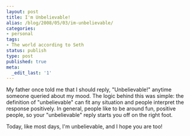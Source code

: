 ```yaml
---
layout: post
title: I'm Unbelievable!
alias: /blog/2008/05/03/im-unbelievable/
categories:
- personal
tags:
- The world according to Seth
status: publish
type: post
published: true
meta:
  _edit_last: '1'
---
```

My father once told me that I should reply, "Unbelievable!" anytime someone queried about my mood. The logic behind this was simple: the definition of "unbelievable" can fit any situation and people interpret the response positively. In general, people like to be around fun, positive people, so your "unbelievable" reply starts you off on the right foot.

Today, like most days, I'm unbelievable, and I hope you are too!
